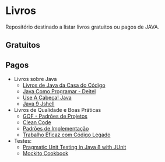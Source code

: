 # Livros

Repositório destinado a listar livros gratuitos ou pagos de JAVA.

## Gratuitos

## Pagos

- Livros sobre Java
    - [Livros de Java da Casa do Código](https://www.casadocodigo.com.br/collections/programacao-java)
    - [Java Como Programar - Deitel](https://www.amazon.com.br/Java-Como-Programar-Paul-Deitel/dp/8543004799?tag=goog0ef-20&smid=A1ZZFT5FULY4LN&ascsubtag=e551aa3e-e34c-4351-9cd0-3cd8925d60e3)
    - [Use A Cabeça! Java](https://www.amazon.com.br/Use-Cabe%C3%A7a-Java-Kathy-Sierra/dp/8576081733)
    - [Java 9 Jshell](https://www.packtpub.com/application-development/java-9-jshell)
- Livros de Qualidade e Boas Práticas
    - [GOF - Padrões de Projetos](https://www.amazon.com.br/Padr%C3%B5es-Projetos-Erich-Gamma/dp/8573076100?tag=goog0ef-20&smid=A1ZZFT5FULY4LN&ascsubtag=b15eda95-0af6-433f-a65d-1f596f43ebcd)
    - [Clean Code](https://ler.amazon.com.br/kp/embed?asin=B001GSTOAM&preview=newtab&linkCode=kpe&ref_=cm_sw_r_kb_dp_3sloAbJ71WDZP&reshareId=QBTVJAKK87CNWVSJ6384&reshareChannel=system)
    - [Padrões de Implementação](https://www.amazon.com.br/dp/8565837971/_encoding=UTF8?coliid=I8AGKHA4SWQB7&colid=194ZBIK0OSATO&psc=0)
    - [Trabalho Eficaz com Código Legado](https://www.amazon.com.br/dp/8582600321/_encoding=UTF8?coliid=I18J6WD3IAAQLM&colid=194ZBIK0OSATO&psc=0)
- Testes:
    - [Pragmatic Unit Testing in Java 8 with JUnit](https://pragprog.com/book/utj2/pragmatic-unit-testing-in-java-8-with-junit)
    - [Mockito Cookbook](https://www.packtpub.com/application-development/mockito-cookbook)
